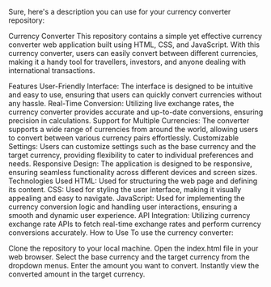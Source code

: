 
Sure, here's a description you can use for your currency converter repository:

Currency Converter
This repository contains a simple yet effective currency converter web application built using HTML, CSS, and JavaScript. With this currency converter, users can easily convert between different currencies, making it a handy tool for travellers, investors, and anyone dealing with international transactions.

Features
User-Friendly Interface: The interface is designed to be intuitive and easy to use, ensuring that users can quickly convert currencies without any hassle.
Real-Time Conversion: Utilizing live exchange rates, the currency converter provides accurate and up-to-date conversions, ensuring precision in calculations.
Support for Multiple Currencies: The converter supports a wide range of currencies from around the world, allowing users to convert between various currency pairs effortlessly.
Customizable Settings: Users can customize settings such as the base currency and the target currency, providing flexibility to cater to individual preferences and needs.
Responsive Design: The application is designed to be responsive, ensuring seamless functionality across different devices and screen sizes.
Technologies Used
HTML: Used for structuring the web page and defining its content.
CSS: Used for styling the user interface, making it visually appealing and easy to navigate.
JavaScript: Used for implementing the currency conversion logic and handling user interactions, ensuring a smooth and dynamic user experience.
API Integration: Utilizing currency exchange rate APIs to fetch real-time exchange rates and perform currency conversions accurately.
How to Use
To use the currency converter:

Clone the repository to your local machine.
Open the index.html file in your web browser.
Select the base currency and the target currency from the dropdown menus.
Enter the amount you want to convert.
Instantly view the converted amount in the target currency.
